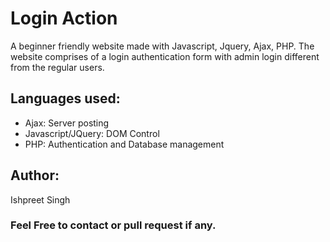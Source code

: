 # Login Action

A beginner friendly website made with Javascript, Jquery, Ajax, PHP. The website comprises of a login authentication form with admin login different from the regular users.

## Languages used:
- Ajax: Server posting
- Javascript/JQuery: DOM Control
- PHP: Authentication and Database management

## Author:
Ishpreet Singh

### Feel Free to contact or pull request if any.
